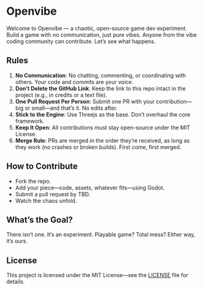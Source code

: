 # Openvibe

Welcome to Openvibe — a chaotic, open-source game dev experiment. Build a game with no communication, just pure vibes. Anyone from the vibe coding community can contribute. Let’s see what happens.

## Rules
1. **No Communication**: No chatting, commenting, or coordinating with others. Your code and commits are your voice.
2. **Don’t Delete the GitHub Link**: Keep the link to this repo intact in the project (e.g., in credits or a text file).
3. **One Pull Request Per Person**: Submit one PR with your contribution—big or small—and that’s it. No edits after.
4. **Stick to the Engine**: Use Threejs as the base. Don’t overhaul the core framework.
5. **Keep It Open**: All contributions must stay open-source under the MIT License.
6. **Merge Rule**: PRs are merged in the order they’re received, as long as they work (no crashes or broken builds). First come, first merged.

## How to Contribute
- Fork the repo.
- Add your piece—code, assets, whatever fits—using Godot.
- Submit a pull request by TBD.
- Watch the chaos unfold.

## What’s the Goal?
There isn’t one. It’s an experiment. Playable game? Total mess? Either way, it’s ours.

## License
This project is licensed under the MIT License—see the [LICENSE](LICENSE) file for details.
